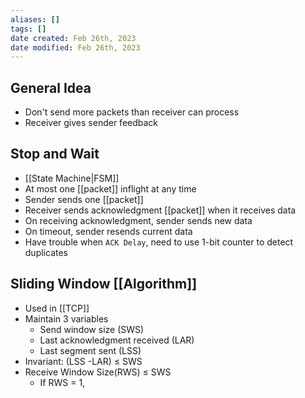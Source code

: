 ```yaml
---
aliases: []
tags: []
date created: Feb 26th, 2023
date modified: Feb 26th, 2023
---
```

## General Idea
- Don't send more packets than receiver can process
- Receiver gives sender feedback

## Stop and Wait
- [[State Machine|FSM]]
- At most one [[packet]] inflight at any time
- Sender sends one [[packet]]
- Receiver sends acknowledgment [[packet]] when it receives data
- On receiving acknowledgment, sender sends new data
- On timeout, sender resends current data
- Have trouble when `ACK Delay`, need to use 1-bit counter to detect duplicates

## Sliding Window [[Algorithm]]
- Used in [[TCP]]
- Maintain 3 variables
	- Send window size (SWS)
	- Last acknowledgment received (LAR)
	- Last segment sent (LSS)
 - Invariant: (LSS -LAR) $\leq$ SWS
 - Receive Window Size(RWS) $\leq$ SWS
	 - If RWS = 1, 